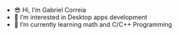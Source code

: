 - 😎 Hi, I’m Gabriel Correia
- 👀 I’m interested in Desktop apps development
- 🌱 I’m currently learning math and C/C++ Programming
